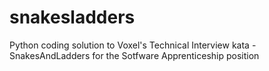 # snakesladders
Python coding solution to Voxel's Technical Interview kata - SnakesAndLadders for the Sotfware Apprenticeship position
